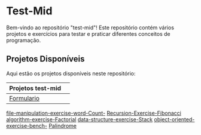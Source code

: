 
# Test-Mid

Bem-vindo ao repositório "test-mid"! Este repositório contém vários projetos e exercícios para testar e praticar diferentes conceitos de programação.

## Projetos Disponíveis

Aqui estão os projetos disponíveis neste repositório:


|   **Projetos test-mid**   |     |
| ----------------------- | ----------------------- |
| [Formulario](https://github.com/cortezcodar/test-mid/tree/main/Formulario/)
 [file-manipulation-exercise-word-Count-](https://github.com/cortezcodar/test-mid/tree/main/file-manipulation-exercise-word-Count-)
 [Recursion-Exercise-Fibonacci]( https://github.com/cortezcodar/test-mid/tree/main/Recursion-Exercise-Fibonacci)
 [algorithm-exercise-Factorial](https://github.com/cortezcodar/test-mid/tree/main/algorithm-exercise-Factorial) 
 [data-structure-exercise-Stack](https://github.com/cortezcodar/test-mid/tree/main/data-structure-exercise-Stack) 
 [object-oriented-exercise-bench-](https://github.com/cortezcodar/test-mid/tree/main/object-oriented-exercise-bench-) 
[Palindrome](https://github.com/cortezcodar/test-mid/tree/main/Palindrome) 



